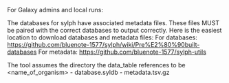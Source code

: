 For Galaxy admins and local runs:

The databases for sylph have associated metadata files. These files MUST be paired with the correct databases to output correctly. Here is the easiest location to download databases and metadata files:
For databases: https://github.com/bluenote-1577/sylph/wiki/Pre%E2%80%90built-databases
For metadata: https://github.com/bluenote-1577/sylph-utils

The tool assumes the directory the data_table references to be
<name_of_organism>
    - database.syldb
    - metadata.tsv.gz